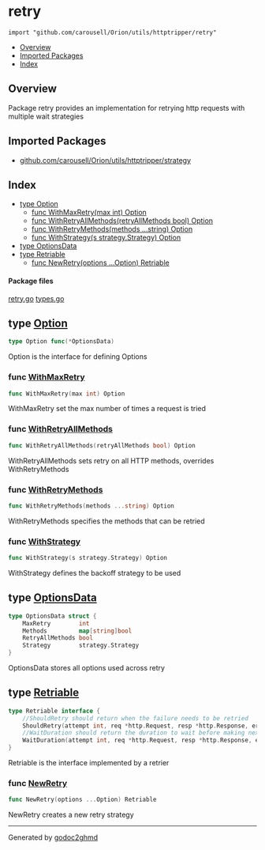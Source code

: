 # retry
`import "github.com/carousell/Orion/utils/httptripper/retry"`

* [Overview](#pkg-overview)
* [Imported Packages](#pkg-imports)
* [Index](#pkg-index)

## <a name="pkg-overview">Overview</a>
Package retry provides an implementation for retrying http requests with multiple wait strategies

## <a name="pkg-imports">Imported Packages</a>

- [github.com/carousell/Orion/utils/httptripper/strategy](./../strategy)

## <a name="pkg-index">Index</a>
* [type Option](#Option)
  * [func WithMaxRetry(max int) Option](#WithMaxRetry)
  * [func WithRetryAllMethods(retryAllMethods bool) Option](#WithRetryAllMethods)
  * [func WithRetryMethods(methods ...string) Option](#WithRetryMethods)
  * [func WithStrategy(s strategy.Strategy) Option](#WithStrategy)
* [type OptionsData](#OptionsData)
* [type Retriable](#Retriable)
  * [func NewRetry(options ...Option) Retriable](#NewRetry)

#### <a name="pkg-files">Package files</a>
[retry.go](./retry.go) [types.go](./types.go) 

## <a name="Option">type</a> [Option](./types.go#L27)
``` go
type Option func(*OptionsData)
```
Option is the interface for defining Options

### <a name="WithMaxRetry">func</a> [WithMaxRetry](./retry.go#L87)
``` go
func WithMaxRetry(max int) Option
```
WithMaxRetry set the max number of times a request is tried

### <a name="WithRetryAllMethods">func</a> [WithRetryAllMethods](./retry.go#L104)
``` go
func WithRetryAllMethods(retryAllMethods bool) Option
```
WithRetryAllMethods sets retry on all HTTP methods, overrides WithRetryMethods

### <a name="WithRetryMethods">func</a> [WithRetryMethods](./retry.go#L94)
``` go
func WithRetryMethods(methods ...string) Option
```
WithRetryMethods specifies the methods that can be retried

### <a name="WithStrategy">func</a> [WithStrategy](./retry.go#L111)
``` go
func WithStrategy(s strategy.Strategy) Option
```
WithStrategy defines the backoff strategy to be used

## <a name="OptionsData">type</a> [OptionsData](./types.go#L19-L24)
``` go
type OptionsData struct {
    MaxRetry        int
    Methods         map[string]bool
    RetryAllMethods bool
    Strategy        strategy.Strategy
}
```
OptionsData stores all options used across retry

## <a name="Retriable">type</a> [Retriable](./types.go#L11-L16)
``` go
type Retriable interface {
    //ShouldRetry should return when the failure needs to be retried
    ShouldRetry(attempt int, req *http.Request, resp *http.Response, err error) bool
    //WaitDuration should return the duration to wait before making next call
    WaitDuration(attempt int, req *http.Request, resp *http.Response, err error) time.Duration
}
```
Retriable is the interface implemented by a retrier

### <a name="NewRetry">func</a> [NewRetry](./retry.go#L71)
``` go
func NewRetry(options ...Option) Retriable
```
NewRetry creates a new retry strategy

- - -
Generated by [godoc2ghmd](https://github.com/GandalfUK/godoc2ghmd)